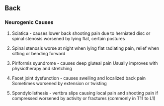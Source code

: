 ## Back

### Neurogenic Causes

1. Sciatica - causes lower back shooting pain due to herniated disc or spinal stenosis
worsened by lying flat, certain postures

2. Spinal stenosis
worse at night when lying flat
radiating pain, relief when sitting or bending forward

3. Piriformis syundrome - causes deep gluteal pain
Usually improves with physiotherapy and stretching

4. Facet joint dysfunction - causes swelling and localized back pain
Sometimes worsened by extension or twisting

5. Spondylolisthesis - vertbra slips causing local pain and shooting pain if compressed
worsened by activity or fractures (commonly in T11 to L1)
